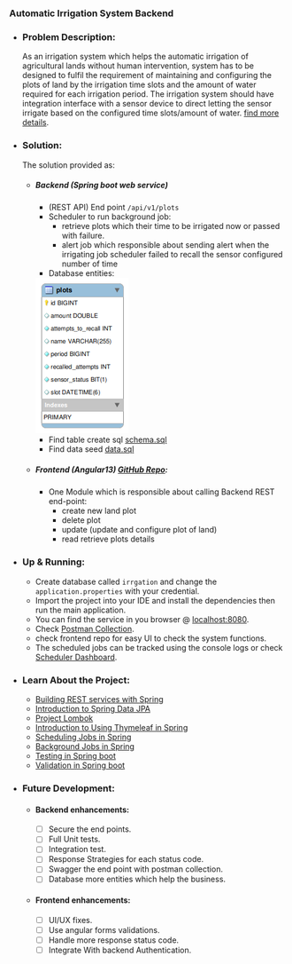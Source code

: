 ### Automatic Irrigation System Backend
* ### Problem Description:
  As an irrigation system which helps the automatic irrigation of agricultural lands without human intervention, system has to
  be designed to fulfil the requirement of maintaining and configuring the plots of land by the irrigation time slots and the
  amount of water required for each irrigation period.
  The irrigation system should have integration interface with a sensor device to direct letting the sensor irrigate based on
  the configured time slots/amount of water.  <a href="./files/Backend_Full_stack_exercise.pdf">find more details</a>.


* ### Solution:
  The solution provided as:
  * ##### Backend (Spring boot web service)
    - (REST API) End point ```/api/v1/plots```
    - Scheduler to run background job:
      - retrieve plots which their time to be irrigated now or passed with failure.
      - alert job which responsible about sending alert when the irrigating job scheduler failed to recall the sensor configured number of time
    -  Database entities:
    
      <img src="./files/plots.table.png">
  
    - Find table create sql <a href="./src/main/resources/schema.sql">schema.sql</a>
    - Find data seed <a href="./src/main/resources/data.sql">data.sql</a>

  
  * ##### Frontend (Angular13) <a href="https://github.com/Moustafa-Elgammal/automatic-irrigation-system-frontend">GitHub Repo</a>:
    * One Module which is responsible about calling Backend REST end-point:
      * create new land plot
      * delete plot
      * update (update and configure plot of land)
      * read retrieve plots details

* ### Up & Running:
  * Create database called ```irrgation``` and change the  `application.properties` with your credential.
  * Import the project into your IDE and install the dependencies then run the main application.
  * You can find the service in you browser @ <a href="http://localhost:8080">localhost:8080</a>.
  * Check <a href="./postman/irrigation-system.postman_collection.json">Postman Collection</a>.
  * check frontend repo for easy UI to check the system functions.
  * The scheduled jobs can be tracked using the console logs or check <a href="http://localhost:8000/">Scheduler Dashboard</a>.

* ### Learn About the Project:
  * [Building REST services with Spring](https://spring.io/guides/tutorials/rest/) 
  * [Introduction to Spring Data JPA](https://www.baeldung.com/the-persistence-layer-with-spring-data-jpa)
  * [Project Lombok](https://projectlombok.org/)
  * [Introduction to Using Thymeleaf in Spring](https://www.baeldung.com/thymeleaf-in-spring-mvc)
  * [Scheduling Jobs in Spring](https://reflectoring.io/spring-scheduler/) 
  * [Background Jobs in Spring](https://www.baeldung.com/java-jobrunr-spring) 
  * [Testing in Spring boot](https://www.baeldung.com/spring-boot-testing)
  * [Validation in Spring boot](https://spring.io/guides/gs/validating-form-input/)

* ### Future Development:
  * #### Backend enhancements:
    * [ ] Secure the end points.
    * [ ] Full Unit tests.
    * [ ] Integration test.
    * [ ] Response Strategies for each status code.
    * [ ] Swagger the end point with postman collection.
    * [ ] Database more entities which help the business.
  * #### Frontend enhancements:
    * [ ] UI/UX fixes.
    * [ ] Use angular forms validations.
    * [ ] Handle more response status code.
    * [ ] Integrate With backend Authentication. 
